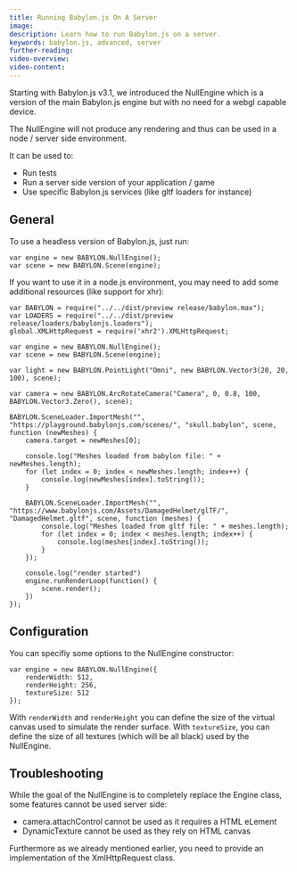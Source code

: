 ```yaml
---
title: Running Babylon.js On A Server
image: 
description: Learn how to run Babylon.js on a server.
keywords: babylon.js, advanced, server
further-reading:
video-overview:
video-content:
---
```


Starting with Babylon.js v3.1, we introduced the NullEngine which is a version of the main Babylon.js engine but with no need for a webgl capable device.

The NullEngine will not produce any rendering and thus can be used in a node / server side environment.

It can be used to:
- Run tests
- Run a server side version of your application / game
- Use specific Babylon.js services (like gltf loaders for instance)

## General

To use a headless version of Babylon.js, just run:

```
var engine = new BABYLON.NullEngine();
var scene = new BABYLON.Scene(engine);
```

If you want to use it in a node.js environment, you may need to add some additional resources (like support for xhr):

```
var BABYLON = require("../../dist/preview release/babylon.max");
var LOADERS = require("../../dist/preview release/loaders/babylonjs.loaders");
global.XMLHttpRequest = require('xhr2').XMLHttpRequest;

var engine = new BABYLON.NullEngine();
var scene = new BABYLON.Scene(engine);

var light = new BABYLON.PointLight("Omni", new BABYLON.Vector3(20, 20, 100), scene);

var camera = new BABYLON.ArcRotateCamera("Camera", 0, 0.8, 100, BABYLON.Vector3.Zero(), scene);

BABYLON.SceneLoader.ImportMesh("", "https://playground.babylonjs.com/scenes/", "skull.babylon", scene, function (newMeshes) {
    camera.target = newMeshes[0];

    console.log("Meshes loaded from babylon file: " + newMeshes.length);
    for (let index = 0; index < newMeshes.length; index++) {
        console.log(newMeshes[index].toString());
    }

    BABYLON.SceneLoader.ImportMesh("", "https://www.babylonjs.com/Assets/DamagedHelmet/glTF/", "DamagedHelmet.gltf", scene, function (meshes) {
        console.log("Meshes loaded from gltf file: " + meshes.length);
        for (let index = 0; index < meshes.length; index++) {
            console.log(meshes[index].toString());
        }
    });

    console.log("render started")
    engine.runRenderLoop(function() {
        scene.render();
    })
});

```

## Configuration

You can specifiy some options to the NullEngine constructor:

```
var engine = new BABYLON.NullEngine({
    renderWidth: 512,
    renderHeight: 256,
    textureSize: 512
});
```

With `renderWidth` and `renderHeight` you can define the size of the virtual canvas used to simulate the render surface.
With `textureSize`, you can define the size of all textures (which will be all black) used by the NullEngine.

## Troubleshooting

While the goal of the NullEngine is to completely replace the Engine class, some features cannot be used server side:
* camera.attachControl cannot be used as it requires a HTML eLement
* DynamicTexture cannot be used as they rely on HTML canvas

Furthermore as we already mentioned earlier, you need to provide an implementation of the XmlHttpRequest class.